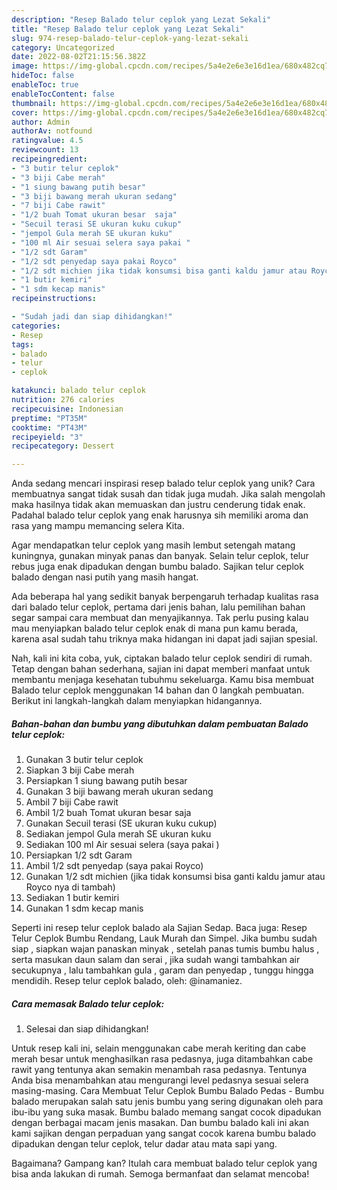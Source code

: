 ```yaml
---
description: "Resep Balado telur ceplok yang Lezat Sekali"
title: "Resep Balado telur ceplok yang Lezat Sekali"
slug: 974-resep-balado-telur-ceplok-yang-lezat-sekali
category: Uncategorized
date: 2022-08-02T21:15:56.382Z
image: https://img-global.cpcdn.com/recipes/5a4e2e6e3e16d1ea/680x482cq70/balado-telur-ceplok-foto-resep-utama.jpg
hideToc: false
enableToc: true
enableTocContent: false
thumbnail: https://img-global.cpcdn.com/recipes/5a4e2e6e3e16d1ea/680x482cq70/balado-telur-ceplok-foto-resep-utama.jpg
cover: https://img-global.cpcdn.com/recipes/5a4e2e6e3e16d1ea/680x482cq70/balado-telur-ceplok-foto-resep-utama.jpg
author: Admin
authorAv: notfound
ratingvalue: 4.5
reviewcount: 13
recipeingredient:
- "3 butir telur ceplok"
- "3 biji Cabe merah"
- "1 siung bawang putih besar"
- "3 biji bawang merah ukuran sedang"
- "7 biji Cabe rawit"
- "1/2 buah Tomat ukuran besar  saja"
- "Secuil terasi SE ukuran kuku cukup"
- "jempol Gula merah SE ukuran kuku"
- "100 ml Air sesuai selera saya pakai "
- "1/2 sdt Garam"
- "1/2 sdt penyedap saya pakai Royco"
- "1/2 sdt michien jika tidak konsumsi bisa ganti kaldu jamur atau Royco nya di tambah"
- "1 butir kemiri"
- "1 sdm kecap manis"
recipeinstructions:

- "Sudah jadi dan siap dihidangkan!"
categories:
- Resep
tags:
- balado
- telur
- ceplok

katakunci: balado telur ceplok 
nutrition: 276 calories
recipecuisine: Indonesian
preptime: "PT35M"
cooktime: "PT43M"
recipeyield: "3"
recipecategory: Dessert

---
```





Anda sedang mencari inspirasi resep balado telur ceplok yang unik? Cara membuatnya sangat tidak susah dan tidak juga mudah. Jika salah mengolah maka hasilnya tidak akan memuaskan dan justru cenderung tidak enak. Padahal balado telur ceplok yang enak harusnya sih memiliki aroma dan rasa yang mampu memancing selera Kita.





Agar mendapatkan telur ceplok yang masih lembut setengah matang kuningnya, gunakan minyak panas dan banyak. Selain telur ceplok, telur rebus juga enak dipadukan dengan bumbu balado. Sajikan telur ceplok balado dengan nasi putih yang masih hangat.

Ada beberapa hal yang sedikit banyak berpengaruh terhadap kualitas rasa dari balado telur ceplok, pertama dari jenis bahan, lalu pemilihan bahan segar sampai cara membuat dan menyajikannya. Tak perlu pusing kalau mau menyiapkan balado telur ceplok enak di mana pun kamu berada, karena asal sudah tahu triknya maka hidangan ini dapat jadi sajian spesial.






Nah, kali ini kita coba, yuk, ciptakan balado telur ceplok sendiri di rumah. Tetap dengan bahan sederhana, sajian ini dapat memberi manfaat untuk membantu menjaga kesehatan tubuhmu sekeluarga. Kamu bisa membuat Balado telur ceplok menggunakan 14 bahan dan 0 langkah pembuatan. Berikut ini langkah-langkah dalam menyiapkan hidangannya.

<!--inarticleads1-->

##### Bahan-bahan dan bumbu yang dibutuhkan dalam pembuatan Balado telur ceplok:

1. Gunakan 3 butir telur ceplok
1. Siapkan 3 biji Cabe merah
1. Persiapkan 1 siung bawang putih besar
1. Gunakan 3 biji bawang merah ukuran sedang
1. Ambil 7 biji Cabe rawit
1. Ambil 1/2 buah Tomat ukuran besar  saja
1. Gunakan Secuil terasi (SE ukuran kuku cukup)
1. Sediakan jempol Gula merah SE ukuran kuku
1. Sediakan 100 ml Air sesuai selera (saya pakai )
1. Persiapkan 1/2 sdt Garam
1. Ambil 1/2 sdt penyedap (saya pakai Royco)
1. Gunakan 1/2 sdt michien (jika tidak konsumsi bisa ganti kaldu jamur atau Royco nya di tambah)
1. Sediakan 1 butir kemiri
1. Gunakan 1 sdm kecap manis


Seperti ini resep telur ceplok balado ala Sajian Sedap. Baca juga: Resep Telur Ceplok Bumbu Rendang, Lauk Murah dan Simpel. Jika bumbu sudah siap , siapkan wajan panaskan minyak , setelah panas tumis bumbu halus , serta masukan daun salam dan serai , jika sudah wangi tambahkan air secukupnya , lalu tambahkan gula , garam dan penyedap , tunggu hingga mendidih. Resep telur ceplok balado, oleh: @inamaniez. 

<!--inarticleads2-->

##### Cara memasak Balado telur ceplok:


1. Selesai dan siap dihidangkan!

Untuk resep kali ini, selain menggunakan cabe merah keriting dan cabe merah besar untuk menghasilkan rasa pedasnya, juga ditambahkan cabe rawit yang tentunya akan semakin menambah rasa pedasnya. Tentunya Anda bisa menambahkan atau mengurangi level pedasnya sesuai selera masing-masing. Cara Membuat Telur Ceplok Bumbu Balado Pedas - Bumbu balado merupakan salah satu jenis bumbu yang sering digunakan oleh para ibu-ibu yang suka masak. Bumbu balado memang sangat cocok dipadukan dengan berbagai macam jenis masakan. Dan bumbu balado kali ini akan kami sajikan dengan perpaduan yang sangat cocok karena bumbu balado dipadukan dengan telur ceplok, telur dadar atau mata sapi yang. 

Bagaimana? Gampang kan? Itulah cara membuat balado telur ceplok yang bisa anda lakukan di rumah. Semoga bermanfaat dan selamat mencoba!

